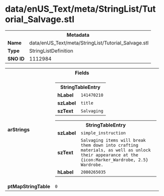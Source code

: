 <h1>data/enUS_Text/meta/StringList/Tutorial_Salvage.stl</h1><table><tr><th colspan="100%">Metadata</th></tr><tr><td><b>Name</b></td><td>data/enUS_Text/meta/StringList/Tutorial_Salvage.stl</td></tr><tr><td><b>Type</b></td><td>StringListDefinition</td></tr><tr><td><b>SNO ID</b></td><td>1112984</td></tr></table>

<table><tr><th colspan="100%">Fields</th></tr><tr><td><b>arStrings</b></td><td><table><tr><th colspan="100%">StringTableEntry</th></tr><tr><td><b>hLabel</b></td><td><code>141470210</code></td></tr><tr><td><b>szLabel</b></td><td><code>title</code></td></tr><tr><td><b>szText</b></td><td><code>Salvaging</code></td></tr></table>


<table><tr><th colspan="100%">StringTableEntry</th></tr><tr><td><b>szLabel</b></td><td><code>simple_instruction</code></td></tr><tr><td><b>szText</b></td><td><code>Salvaging items will break them down into crafting materials, as well as unlock their appearance at the {icon:Marker_Wardrobe, 2.5} Wardrobe.</code></td></tr><tr><td><b>hLabel</b></td><td><code>2080265035</code></td></tr></table>


</td></tr><tr><td><b>ptMapStringTable</b></td><td><code>0</code></td></tr></table>

